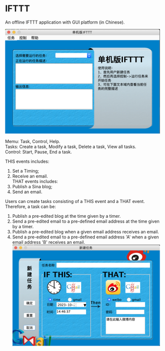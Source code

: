 # IFTTT
An offline IFTTT application with GUI platform (in Chinese).

![alt text](https://github.com/XunzhaoYu/IFTTT/blob/master/examples/Initial_GUI.png)

Memu: Task, Control, Help.  
Tasks: Create a task, Modify a task, Delete a task, View all tasks.  
Control: Start, Pause, End a task.

THIS events includes:
  1. Set a Timing;
  2. Receive an email.  
THAT events includes:
  1. Publish a Sina blog;
  2. Send an email.

Users can create tasks consisting of a THIS event and a THAT event. Therefore, a task can be:
  1. Publish a pre-edited blog at the time given by a timer.
  2. Send a pre-edited email to a pre-defined email address at the time given by a timer.
  3. Publish a pre-edited blog when a given email address receives an email.
  4. Send a pre-edited email to a pre-defined email address 'A' when a given email address 'B' receives an email.
![alt text](https://github.com/XunzhaoYu/IFTTT/blob/master/examples/Create_new_Task.png)

     
